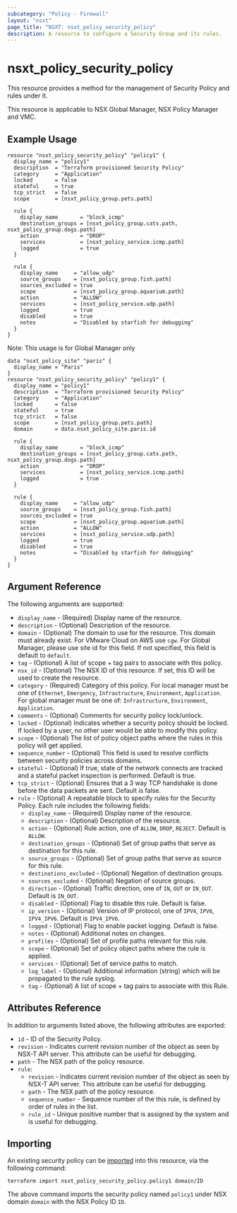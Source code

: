 ```yaml
---
subcategory: "Policy - Firewall"
layout: "nsxt"
page_title: "NSXT: nsxt_policy_security_policy"
description: A resource to configure a Security Group and its rules.
---
```


# nsxt_policy_security_policy

This resource provides a method for the management of Security Policy and rules under it.

This resource is applicable to NSX Global Manager, NSX Policy Manager and VMC.

## Example Usage

```hcl
resource "nsxt_policy_security_policy" "policy1" {
  display_name = "policy1"
  description  = "Terraform provisioned Security Policy"
  category     = "Application"
  locked       = false
  stateful     = true
  tcp_strict   = false
  scope        = [nsxt_policy_group.pets.path]

  rule {
    display_name       = "block_icmp"
    destination_groups = [nsxt_policy_group.cats.path, nsxt_policy_group.dogs.path]
    action             = "DROP"
    services           = [nsxt_policy_service.icmp.path]
    logged             = true
  }

  rule {
    display_name     = "allow_udp"
    source_groups    = [nsxt_policy_group.fish.path]
    sources_excluded = true
    scope            = [nsxt_policy_group.aquarium.path]
    action           = "ALLOW"
    services         = [nsxt_policy_service.udp.path]
    logged           = true
    disabled         = true
    notes            = "Disabled by starfish for debugging"
  }
}
```

Note: This usage is for Global Manager only

```hcl
data "nsxt_policy_site" "paris" {
  display_name = "Paris"
}
resource "nsxt_policy_security_policy" "policy1" {
  display_name = "policy1"
  description  = "Terraform provisioned Security Policy"
  category     = "Application"
  locked       = false
  stateful     = true
  tcp_strict   = false
  scope        = [nsxt_policy_group.pets.path]
  domain       = data.nsxt_policy_site.paris.id

  rule {
    display_name       = "block_icmp"
    destination_groups = [nsxt_policy_group.cats.path, nsxt_policy_group.dogs.path]
    action             = "DROP"
    services           = [nsxt_policy_service.icmp.path]
    logged             = true
  }

  rule {
    display_name     = "allow_udp"
    source_groups    = [nsxt_policy_group.fish.path]
    sources_excluded = true
    scope            = [nsxt_policy_group.aquarium.path]
    action           = "ALLOW"
    services         = [nsxt_policy_service.udp.path]
    logged           = true
    disabled         = true
    notes            = "Disabled by starfish for debugging"
  }
}
```

## Argument Reference

The following arguments are supported:

* `display_name` - (Required) Display name of the resource.
* `description` - (Optional) Description of the resource.
* `domain` - (Optional) The domain to use for the resource. This domain must already exist. For VMware Cloud on AWS use `cgw`. For Global Manager, please use site id for this field. If not specified, this field is default to `default`.
* `tag` - (Optional) A list of scope + tag pairs to associate with this policy.
* `nsx_id` - (Optional) The NSX ID of this resource. If set, this ID will be used to create the resource.
* `category` - (Required) Category of this policy. For local manager must be one of `Ethernet`, `Emergency`, `Infrastructure`, `Environment`, `Application`. For global manager must be one of: `Infrastructure`, `Environment`, `Application`.
* `comments` - (Optional) Comments for security policy lock/unlock.
* `locked` - (Optional) Indicates whether a security policy should be locked. If locked by a user, no other user would be able to modify this policy.
* `scope` - (Optional) The list of policy object paths where the rules in this policy will get applied.
* `sequence_number` - (Optional) This field is used to resolve conflicts between security policies across domains.
* `stateful` - (Optional) If true, state of the network connects are tracked and a stateful packet inspection is performed. Default is true.
* `tcp_strict` - (Optional) Ensures that a 3 way TCP handshake is done before the data packets are sent. Default is false.
* `rule` - (Optional) A repeatable block to specify rules for the Security Policy. Each rule includes the following fields:
  * `display_name` - (Required) Display name of the resource.
  * `description` - (Optional) Description of the resource.
  * `action` - (Optional) Rule action, one of `ALLOW`, `DROP`, `REJECT`. Default is `ALLOW`.
  * `destination_groups` - (Optional) Set of group paths that serve as destination for this rule.
  * `source_groups` - (Optional) Set of group paths that serve as source for this rule.
  * `destinations_excluded` - (Optional) Negation of destination groups.
  * `sources_excluded` - (Optional) Negation of source groups.
  * `direction` - (Optional) Traffic direction, one of `IN`, `OUT` or `IN_OUT`. Default is `IN_OUT`.
  * `disabled` - (Optional) Flag to disable this rule. Default is false.
  * `ip_version` - (Optional) Version of IP protocol, one of `IPV4`, `IPV6`, `IPV4_IPV6`. Default is `IPV4_IPV6`.
  * `logged` - (Optional) Flag to enable packet logging. Default is false.
  * `notes` - (Optional) Additional notes on changes.
  * `profiles` - (Optional) Set of profile paths relevant for this rule.
  * `scope` - (Optional) Set of policy object paths where the rule is applied.
  * `services` - (Optional) Set of service paths to match.
  * `log_label` - (Optional) Additional information (string) which will be propagated to the rule syslog.
  * `tag` - (Optional) A list of scope + tag pairs to associate with this Rule.


## Attributes Reference

In addition to arguments listed above, the following attributes are exported:

* `id` - ID of the Security Policy.
* `revision` - Indicates current revision number of the object as seen by NSX-T API server. This attribute can be useful for debugging.
* `path` - The NSX path of the policy resource.
* `rule`:
  * `revision` - Indicates current revision number of the object as seen by NSX-T API server. This attribute can be useful for debugging.
  * `path` - The NSX path of the policy resource.
  * `sequence_number` - Sequence number of the this rule, is defined by order of rules in the list.
  * `rule_id` - Unique positive number that is assigned by the system and is useful for debugging.

## Importing

An existing security policy can be [imported][docs-import] into this resource, via the following command:

[docs-import]: /docs/import/index.html

```
terraform import nsxt_policy_security_policy.policy1 domain/ID
```

The above command imports the security policy named `policy1` under NSX domain `domain` with the NSX Policy ID `ID`.

